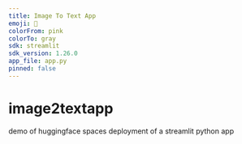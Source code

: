 ```yaml
---
title: Image To Text App
emoji: 🏃
colorFrom: pink
colorTo: gray
sdk: streamlit
sdk_version: 1.26.0
app_file: app.py
pinned: false
---
```


# image2textapp
demo of huggingface spaces deployment of a streamlit python app
